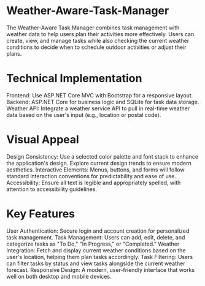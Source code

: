 # Weather-Aware-Task-Manager
The Weather-Aware Task Manager combines task management with weather data to help users plan their activities more effectively. Users can create, view, and manage tasks while also checking the current weather conditions to decide when to schedule outdoor activities or adjust their plans.

# Technical Implementation
Frontend: Use ASP.NET Core MVC with Bootstrap for a responsive layout.
Backend: ASP.NET Core for business logic and SQLite for task data storage.
Weather API: Integrate a weather service API to pull in real-time weather data based on the user's input (e.g., location or postal code).

# Visual Appeal
Design Consistency: Use a selected color palette and font stack to enhance the application's design. Explore current design trends to ensure modern aesthetics.
Interactive Elements: Menus, buttons, and forms will follow standard interaction conventions for predictability and ease of use.
Accessibility: Ensure all text is legible and appropriately spelled, with attention to accessibility guidelines.

# Key Features
User Authentication: Secure login and account creation for personalized task management.
Task Management: Users can add, edit, delete, and categorize tasks as "To Do," "In Progress," or "Completed."
Weather Integration: Fetch and display current weather conditions based on the user's location, helping them plan tasks accordingly.
Task Filtering: Users can filter tasks by status and view tasks alongside the current weather forecast.
Responsive Design: A modern, user-friendly interface that works well on both desktop and mobile devices.
